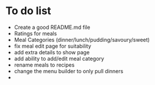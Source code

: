 # To do list

- Create a good README.md file
- Ratings for meals
- Meal Categories (dinner/lunch/pudding/savoury/sweet)
- fix meal edit page for suitability
- add extra details to show page
- add ability to add/edit meal category
- rename meals to recipes
- change the menu builder to only pull dinners
- 